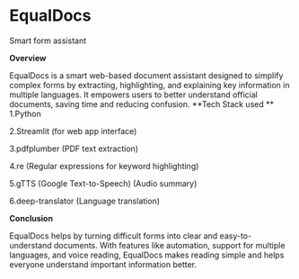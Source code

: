 # EqualDocs
Smart form assistant


**Overview**

EqualDocs is a smart web-based document assistant designed to simplify complex forms by extracting, highlighting, and explaining key information in multiple languages. It empowers users to better understand official documents, saving time and reducing confusion.
**Tech Stack used
**
1.Python

2.Streamlit (for web app interface)

3.pdfplumber (PDF text extraction)

4.re (Regular expressions for keyword highlighting)

5.gTTS (Google Text-to-Speech) (Audio summary)

6.deep-translator (Language translation)

**Conclusion**



EqualDocs helps by turning difficult forms into clear and easy-to-understand documents. With features like automation, support for multiple languages, and voice reading, EqualDocs makes reading simple and helps everyone understand important information better.
